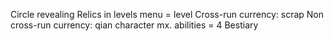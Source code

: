 Circle revealing
Relics in levels
menu = level
Cross-run currency: scrap
Non cross-run currency: qian
character mx. abilities = 4
Bestiary
